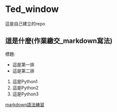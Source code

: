 # Ted_window
這是自己建立的repo

## 這是什麼(作業繳交_markdown寫法)

標題:

- 這是第一排
- 這是第二排

1. 這是Python1
2. 這是Python2
3. 這是Python3

[markdown語法練習](./markdown練習/README.md)